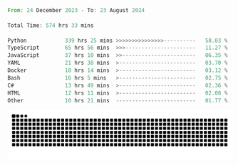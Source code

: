 <!--START_SECTION:waka-->

```rust
From: 24 December 2023 - To: 23 August 2024

Total Time: 574 hrs 33 mins

Python            339 hrs 25 mins >>>>>>>>>>>>>>>----------   58.03 %
TypeScript        65 hrs 56 mins  >>>----------------------   11.27 %
JavaScript        37 hrs 10 mins  >>-----------------------   06.35 %
YAML              21 hrs 38 mins  >------------------------   03.70 %
Docker            18 hrs 14 mins  >------------------------   03.12 %
Bash              16 hrs 5 mins   >------------------------   02.75 %
C#                13 hrs 49 mins  >------------------------   02.36 %
HTML              12 hrs 11 mins  >------------------------   02.08 %
Other             10 hrs 21 mins  -------------------------   01.77 %
```

<!--END_SECTION:waka-->


<picture>
  <source media="(prefers-color-scheme: dark)" srcset="https://raw.githubusercontent.com/jeerawut97/jeerawut97/output/github-contribution-grid-snake.svg">
  <img alt="github contribution grid snake animation" src="https://raw.githubusercontent.com/jeerawut97/jeerawut97/output/github-contribution-grid-snake.svg">
</picture>
